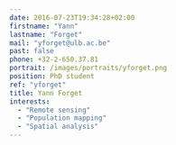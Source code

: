 ```yaml
---
date: 2016-07-23T19:34:28+02:00
firstname: "Yann"
lastname: "Forget"
mail: "yforget@ulb.ac.be"
past: false
phone: +32-2-650.37.81
portrait: /images/portraits/yforget.png
position: PhD student
ref: "yforget"
title: Yann Forget
interests:
  - "Remote sensing"
  - "Population mapping"
  - "Spatial analysis"
---
```

